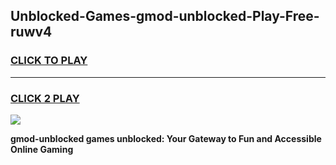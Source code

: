 
## Unblocked-Games-gmod-unblocked-Play-Free-ruwv4
<h3>
<a href="https://premium76.site?title=gmod-unblocked&ref=10A">CLICK TO PLAY</a></h3>
<hr>

<h3>
<a href="https://premium76.site?title=gmod-unblocked&ref=10A">CLICK 2 PLAY</a>
  
</h3>

<a href="https://premium76.site?title=gmod-unblocked&ref=10A"><img src="https://clearcache.store/games.png"></a>


**gmod-unblocked games unblocked: Your Gateway to Fun and Accessible Online Gaming**
